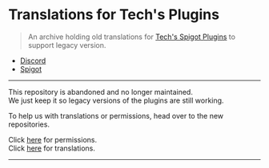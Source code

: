 # **Translations for Tech's Plugins**

> An archive holding old translations for [Tech's Spigot Plugins] to support legacy version.

- [Discord][Discord]
- [Spigot][Tech's Spigot Plugins]

---

This repository is abandoned and no longer maintained.<br>
We just keep it so legacy versions of the plugins are still working.

To help us with translations or permissions, head over to the new repositories.

Click [here][permissions] for permissions.<br>
Click [here][translations] for translations.

---

<!-- Links -->
[Tech's Spigot Plugins]: https://www.spigotmc.org/resources/authors/techscode.29620/
[Discord]: https://discord.gg/3JuHDm8
[translations]: https://github.com/TechsCode-Team/PluginTranslations
[permissions]: https://github.com/TechsCode-Team/PluginPermissions

